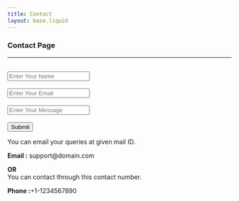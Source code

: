 ```yaml
---
title: Contact
layout: base.liquid
---
```


<h3 class ="title">Contact Page</h3>
<hr/>
<br/>

<div class="card-deck">
    <div class="card1">
        <form>
            <input type="text" class="text" placeholder="Enter Your Name" required>
            <br>
            <br>
            <input type="email" class="text"  placeholder="Enter Your Email" required>
            <br>
            <br>
            <input type="text" class="text" placeholder="Enter Your Message" required>
            <br>
            <br>
            <button class="submit">Submit</button>
        </form>
    </div>
    <div class="card1">
    You can email your queries at given mail ID.
    <p><b>Email :</b> support@domain.com</p>
    <b>OR</b> 
    <br/>You can contact through this contact number.
    <p><b>Phone :</b>+1-1234567890</p>
    <br/>
    </div>
</div>